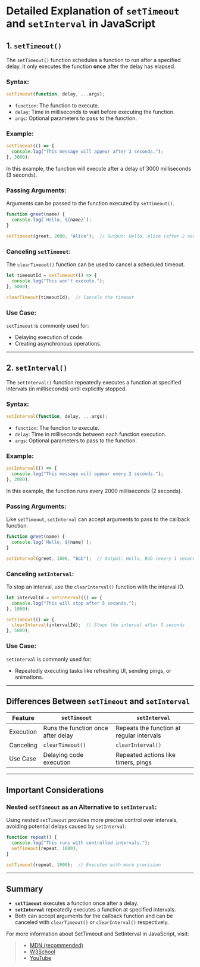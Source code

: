 # Detailed Explanation of `setTimeout` and `setInterval` in JavaScript

## 1. `setTimeout()`

The `setTimeout()` function schedules a function to run after a specified delay. It only executes the function **once** after the delay has elapsed.

### Syntax:
```js
setTimeout(function, delay, ...args);
```

- `function`: The function to execute.
- `delay`: Time in milliseconds to wait before executing the function.
- `args`: Optional parameters to pass to the function.

### Example:
```js
setTimeout(() => {
  console.log("This message will appear after 3 seconds.");
}, 3000);
```

In this example, the function will execute after a delay of 3000 milliseconds (3 seconds).

### Passing Arguments:
Arguments can be passed to the function executed by `setTimeout()`.

```js
function greet(name) {
  console.log(`Hello, ${name}`);
}

setTimeout(greet, 2000, "Alice");  // Output: Hello, Alice (after 2 seconds)
```

### Canceling `setTimeout`:
The `clearTimeout()` function can be used to cancel a scheduled timeout.

```js
let timeoutId = setTimeout(() => {
  console.log("This won't execute.");
}, 5000);

clearTimeout(timeoutId);  // Cancels the timeout
```

### Use Case:
`setTimeout` is commonly used for:
- Delaying execution of code.
- Creating asynchronous operations.

---

## 2. `setInterval()`

The `setInterval()` function repeatedly executes a function at specified intervals (in milliseconds) until explicitly stopped.

### Syntax:
```js
setInterval(function, delay, ...args);
```

- `function`: The function to execute.
- `delay`: Time in milliseconds between each function execution.
- `args`: Optional parameters to pass to the function.

### Example:
```js
setInterval(() => {
  console.log("This message will appear every 2 seconds.");
}, 2000);
```

In this example, the function runs every 2000 milliseconds (2 seconds).

### Passing Arguments:
Like `setTimeout`, `setInterval` can accept arguments to pass to the callback function.

```js
function greet(name) {
  console.log(`Hello, ${name}`);
}

setInterval(greet, 1000, "Bob");  // Output: Hello, Bob (every 1 second)
```

### Canceling `setInterval`:
To stop an interval, use the `clearInterval()` function with the interval ID.

```js
let intervalId = setInterval(() => {
  console.log("This will stop after 5 seconds.");
}, 1000);

setTimeout(() => {
  clearInterval(intervalId);  // Stops the interval after 5 seconds
}, 5000);
```

### Use Case:
`setInterval` is commonly used for:
- Repeatedly executing tasks like refreshing UI, sending pings, or animations.

---

## Differences Between `setTimeout` and `setInterval`

| Feature         | `setTimeout`                         | `setInterval`                        |
|-----------------|--------------------------------------|--------------------------------------|
| Execution       | Runs the function once after delay   | Repeats the function at regular intervals |
| Canceling       | `clearTimeout()`                     | `clearInterval()`                   |
| Use Case        | Delaying code execution              | Repeated actions like timers, pings  |

---

## Important Considerations

### Nested `setTimeout` as an Alternative to `setInterval`:
Using nested `setTimeout` provides more precise control over intervals, avoiding potential delays caused by `setInterval`:

```js
function repeat() {
  console.log("This runs with controlled intervals.");
  setTimeout(repeat, 1000);
}

setTimeout(repeat, 1000);  // Executes with more precision
```

---

## Summary

- **`setTimeout`** executes a function once after a delay.
- **`setInterval`** repeatedly executes a function at specified intervals.
- Both can accept arguments for the callback function and can be canceled with `clearTimeout()` or `clearInterval()` respectively.



For more information about SetTimeout and SetInterval in JavaScript, visit: 
> - [MDN (recommended)](https://developer.mozilla.org/en-US/docs/Web/API/setTimeout)
> - [W3School](https://www.w3schools.com/js/js_timing.asp)
> - [YouTube](https://www.youtube.com/watch?v=fn9FjfV7rxA&list=PLfEr2kn3s-br9ZFmejfLhAgMbGgbpdof8&index=78)

